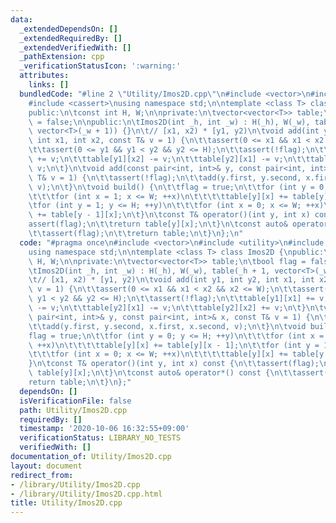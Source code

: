 ```yaml
---
data:
  _extendedDependsOn: []
  _extendedRequiredBy: []
  _extendedVerifiedWith: []
  _pathExtension: cpp
  _verificationStatusIcon: ':warning:'
  attributes:
    links: []
  bundledCode: "#line 2 \"Utility/Imos2D.cpp\"\n#include <vector>\n#include <utility>\n\
    #include <cassert>\nusing namespace std;\n\ntemplate <class T> class Imos2D {\n\
    public:\n\tconst int H, W;\n\nprivate:\n\tvector<vector<T>> table;\n\tbool flag\
    \ = false;\n\npublic:\n\tImos2D(int _h, int _w) : H(_h), W(_w), table(_h + 1,\
    \ vector<T>(_w + 1)) {}\n\t// [x1, x2) * [y1, y2)\n\tvoid add(int y1, int y2,\
    \ int x1, int x2, const T& v = 1) {\n\t\tassert(0 <= x1 && x1 < x2 && x2 <= W);\n\
    \t\tassert(0 <= y1 && y1 < y2 && y2 <= H);\n\t\tassert(!flag);\n\t\ttable[y1][x1]\
    \ += v;\n\t\ttable[y1][x2] -= v;\n\t\ttable[y2][x1] -= v;\n\t\ttable[y2][x2] +=\
    \ v;\n\t}\n\tvoid add(const pair<int, int>& y, const pair<int, int>& x, const\
    \ T& v = 1) {\n\t\tassert(!flag);\n\t\tadd(y.first, y.second, x.first, x.second,\
    \ v);\n\t}\n\tvoid build() {\n\t\tflag = true;\n\t\tfor (int y = 0; y <= H; ++y)\n\
    \t\t\tfor (int x = 1; x <= W; ++x)\n\t\t\t\ttable[y][x] += table[y][x - 1];\n\t\
    \tfor (int y = 1; y <= H; ++y)\n\t\t\tfor (int x = 0; x <= W; ++x)\n\t\t\t\ttable[y][x]\
    \ += table[y - 1][x];\n\t}\n\tconst T& operator()(int y, int x) const {\n\t\t\
    assert(flag);\n\t\treturn table[y][x];\n\t}\n\tconst auto& operator*() const {\n\
    \t\tassert(flag);\n\t\treturn table;\n\t}\n};\n"
  code: "#pragma once\n#include <vector>\n#include <utility>\n#include <cassert>\n\
    using namespace std;\n\ntemplate <class T> class Imos2D {\npublic:\n\tconst int\
    \ H, W;\n\nprivate:\n\tvector<vector<T>> table;\n\tbool flag = false;\n\npublic:\n\
    \tImos2D(int _h, int _w) : H(_h), W(_w), table(_h + 1, vector<T>(_w + 1)) {}\n\
    \t// [x1, x2) * [y1, y2)\n\tvoid add(int y1, int y2, int x1, int x2, const T&\
    \ v = 1) {\n\t\tassert(0 <= x1 && x1 < x2 && x2 <= W);\n\t\tassert(0 <= y1 &&\
    \ y1 < y2 && y2 <= H);\n\t\tassert(!flag);\n\t\ttable[y1][x1] += v;\n\t\ttable[y1][x2]\
    \ -= v;\n\t\ttable[y2][x1] -= v;\n\t\ttable[y2][x2] += v;\n\t}\n\tvoid add(const\
    \ pair<int, int>& y, const pair<int, int>& x, const T& v = 1) {\n\t\tassert(!flag);\n\
    \t\tadd(y.first, y.second, x.first, x.second, v);\n\t}\n\tvoid build() {\n\t\t\
    flag = true;\n\t\tfor (int y = 0; y <= H; ++y)\n\t\t\tfor (int x = 1; x <= W;\
    \ ++x)\n\t\t\t\ttable[y][x] += table[y][x - 1];\n\t\tfor (int y = 1; y <= H; ++y)\n\
    \t\t\tfor (int x = 0; x <= W; ++x)\n\t\t\t\ttable[y][x] += table[y - 1][x];\n\t\
    }\n\tconst T& operator()(int y, int x) const {\n\t\tassert(flag);\n\t\treturn\
    \ table[y][x];\n\t}\n\tconst auto& operator*() const {\n\t\tassert(flag);\n\t\t\
    return table;\n\t}\n};"
  dependsOn: []
  isVerificationFile: false
  path: Utility/Imos2D.cpp
  requiredBy: []
  timestamp: '2020-10-06 16:32:55+09:00'
  verificationStatus: LIBRARY_NO_TESTS
  verifiedWith: []
documentation_of: Utility/Imos2D.cpp
layout: document
redirect_from:
- /library/Utility/Imos2D.cpp
- /library/Utility/Imos2D.cpp.html
title: Utility/Imos2D.cpp
---
```

